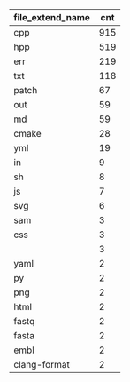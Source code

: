 | file_extend_name | cnt |
|------------------|-----|
| cpp              | 915 |
| hpp              | 519 |
| err              | 219 |
| txt              | 118 |
| patch            | 67  |
| out              | 59  |
| md               | 59  |
| cmake            | 28  |
| yml              | 19  |
| in               | 9   |
| sh               | 8   |
| js               | 7   |
| svg              | 6   |
| sam              | 3   |
| css              | 3   |
|                  | 3   |
| yaml             | 2   |
| py               | 2   |
| png              | 2   |
| html             | 2   |
| fastq            | 2   |
| fasta            | 2   |
| embl             | 2   |
| clang-format     | 2   |
